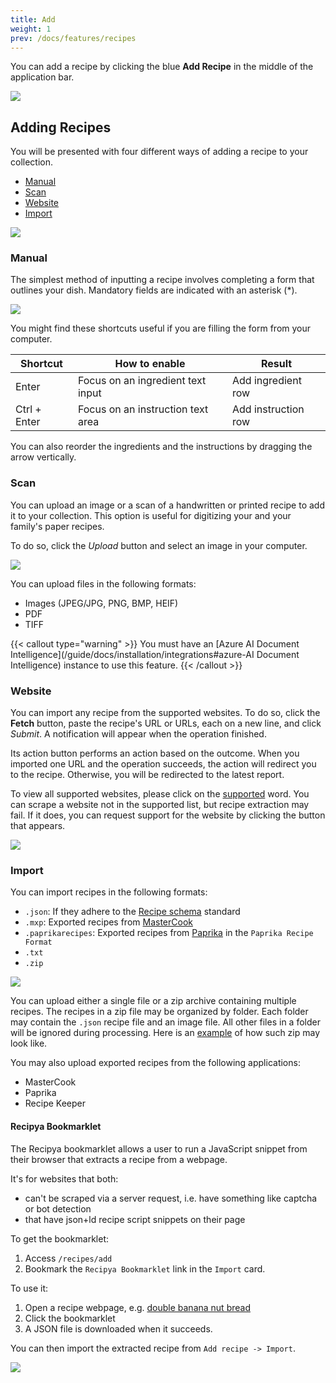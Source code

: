 ```yaml
---
title: Add
weight: 1
prev: /docs/features/recipes
---
```


You can add a recipe by clicking the blue **Add Recipe** in the middle of the application bar.

![](images/add-recipe.webp)

## Adding Recipes

You will be presented with four different ways of adding a recipe to your collection.

- [Manual](#manual)
- [Scan](#scan)
- [Website](#website)
- [Import](#import)

![](images/add-recipe-options.webp)

### Manual

The simplest method of inputting a recipe involves completing a form that outlines your dish.
Mandatory fields are indicated with an asterisk (*).

![](images/add-recipe-manual.webp)

You might find these shortcuts useful if you are filling the form from your computer.

| Shortcut     | How to enable                     | Result              |
|--------------|-----------------------------------|---------------------|
| Enter        | Focus on an ingredient text input | Add ingredient row  |
| Ctrl + Enter | Focus on an instruction text area | Add instruction row |

You can also reorder the ingredients and the instructions by dragging the arrow vertically.

### Scan

You can upload an image or a scan of a handwritten or printed recipe to add it to your collection. 
This option is useful for digitizing your and your family's paper recipes.

To do so, click the *Upload* button and select an image in your computer.

![](images/add-recipe-scan.webp)

You can upload files in the following formats:
- Images (JPEG/JPG, PNG, BMP, HEIF)
- PDF
- TIFF

{{< callout type="warning" >}}
You must have an [Azure AI Document Intelligence](/guide/docs/installation/integrations#azure-AI Document Intelligence) instance to use this feature.
{{< /callout >}}

### Website

You can import any recipe from the supported websites. To do so, click the **Fetch** button, 
paste the recipe's URL or URLs, each on a new line, and click *Submit*. A notification will 
appear when the operation finished. 

Its action button performs an action based on the outcome. When you imported one URL and the 
operation succeeds, the action will redirect you to the recipe. Otherwise, you will be redirected
to the latest report.

To view all supported websites, please click on the <ins>supported</ins> word. You can scrape a 
website not in the supported list, but recipe extraction may fail. If it does, you can request 
support for the website by clicking the button that appears.

![](images/add-recipe-website.gif)

### Import

You can import recipes in the following formats:
- `.json`: If they adhere to the [Recipe schema](https://schema.org/Recipe) standard
- `.mxp`: Exported recipes from [MasterCook](https://www.mastercook.com)
- `.paprikarecipes`: Exported recipes from [Paprika](https://www.paprikaapp.com) in the `Paprika Recipe Format`
- `.txt`
- `.zip`

![](images/add-recipe-import.webp)

You can upload either a single file or a zip archive containing multiple recipes. The recipes in a zip file may be 
organized by folder. Each folder may contain the `.json` recipe file and an image file. All other files in a folder 
will be ignored during processing. Here is an [example](https://sea.musicavis.ca/f/683b9b9a7cc84e1bac0c/?dl=1) of 
how such zip may look like.

You may also upload exported recipes from the following applications:
- MasterCook
- Paprika
- Recipe Keeper

#### Recipya Bookmarklet

The Recipya bookmarklet allows a user to run a JavaScript snippet from their browser that extracts a recipe from a webpage.

It's for websites that both:
- can't be scraped via a server request, i.e. have something like captcha or bot detection
- that have json+ld recipe script snippets on their page

To get the bookmarklet:
1. Access `/recipes/add`
2. Bookmark the `Recipya Bookmarklet` link in the `Import` card.

To use it:
1. Open a recipe webpage, e.g. [double banana nut bread](https://www.allrecipes.com/recipe/231961/double-banana-nut-bread/)
2. Click the bookmarklet
3. A JSON file is downloaded when it succeeds.

You can then import the extracted recipe from `Add recipe -> Import`.

![](images/recipya-bookmarklet.gif)
